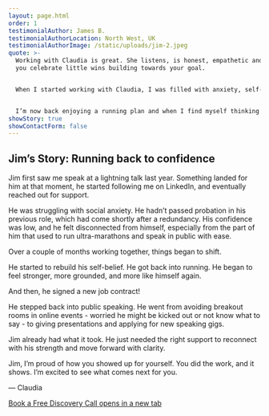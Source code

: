 ```yaml
---
layout: page.html
order: 1
testimonialAuthor: James B.
testimonialAuthorLocation: North West, UK
testimonialAuthorImage: /static/uploads/jim-2.jpeg
quote: >-
  Working with Claudia is great. She listens, is honest, empathetic and helps
  you celebrate little wins building towards your goal.


  When I started working with Claudia, I was filled with anxiety, self-confidence and self-worth issues. I had fallen out of love with running and training, always telling myself I couldn’t do it again, or I’d start another time.


  I’m now back enjoying a running plan and when I find myself thinking negatively about myself, or not appreciating situations, a little Claudia pops up and reminds me to be kind to myself. I’ve lost a lot of physical and mental “weight” since starting to work with Claudia and shift the way I think about myself. It takes time and it can be hard after thinking a certain way for so long, but the work is paying off.
showStory: true
showContactForm: false
---
```

## Jim’s Story: Running back to confidence

Jim first saw me speak at a lightning talk last year. Something landed for him at that moment, he started following me on LinkedIn, and eventually reached out for support.

He was struggling with social anxiety. He hadn’t passed probation in his previous role, which had come shortly after a redundancy. His confidence was low, and he felt disconnected from himself, especially from the part of him that used to run ultra-marathons and speak in public with ease.

Over a couple of months working together, things began to shift.

He started to rebuild his self-belief. He got back into running. He began to feel stronger, more grounded, and more like himself again. 

And then, he signed a new job contract!

He stepped back into public speaking. He went from avoiding breakout rooms in online events - worried he might be kicked out or not know what to say - to giving presentations and applying for new speaking gigs.

Jim already had what it took. He just needed the right support to reconnect with his strength and move forward with clarity.

Jim, I’m proud of how you showed up for yourself. You did the work, and it shows. I’m excited to see what comes next for you.

— Claudia



<a href="https://calendar.app.google/LLyjWCa1pwD2bAUP9" rel="noopener noreferrer" class="btn" target="_blank">Book a Free Discovery Call <span class="sr-only">opens in a new tab</span></a>
